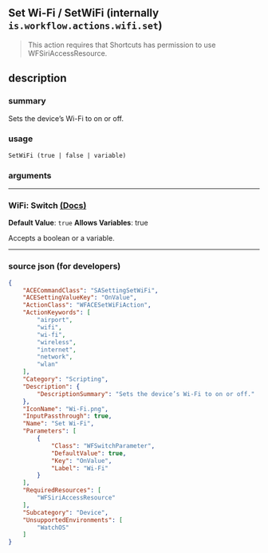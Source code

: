 
## Set Wi-Fi / SetWiFi (internally `is.workflow.actions.wifi.set`)

> This action requires that Shortcuts has permission to use WFSiriAccessResource.


## description

### summary

Sets the device’s Wi-Fi to on or off.


### usage
```
SetWiFi (true | false | variable)
```

### arguments

---

### WiFi: Switch [(Docs)](https://pfgithub.github.io/shortcutslang/gettingstarted#switch-or-expanding-or-boolean-fields)
**Default Value**: ```
		true
		```
**Allows Variables**: true



Accepts a boolean
or a variable.

---

### source json (for developers)

```json
{
	"ACECommandClass": "SASettingSetWiFi",
	"ACESettingValueKey": "OnValue",
	"ActionClass": "WFACESetWiFiAction",
	"ActionKeywords": [
		"airport",
		"wifi",
		"wi-fi",
		"wireless",
		"internet",
		"network",
		"wlan"
	],
	"Category": "Scripting",
	"Description": {
		"DescriptionSummary": "Sets the device’s Wi-Fi to on or off."
	},
	"IconName": "Wi-Fi.png",
	"InputPassthrough": true,
	"Name": "Set Wi-Fi",
	"Parameters": [
		{
			"Class": "WFSwitchParameter",
			"DefaultValue": true,
			"Key": "OnValue",
			"Label": "Wi-Fi"
		}
	],
	"RequiredResources": [
		"WFSiriAccessResource"
	],
	"Subcategory": "Device",
	"UnsupportedEnvironments": [
		"WatchOS"
	]
}
```
